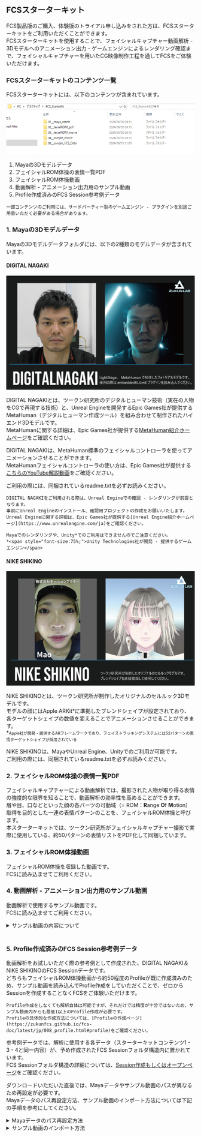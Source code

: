 ## FCSスターターキット
FCS製品版のご購入、体験版のトライアル申し込みをされた方は、FCSスターターキットをご利用いただくことができます。  
FCSスターターキットを使用することで、フェイシャルキャプチャー動画解析 - 3Dモデルへのアニメーション出力 - ゲームエンジンによるレンダリング確認まで、フェイシャルキャプチャーを用いたCG映像制作工程を通してFCSをご体験いただけます。  

### FCSスターターキットのコンテンツ一覧
FCSスターターキットには、以下のコンテンツが含まれています。  

![](images/013_image001.PNG)

1. Mayaの3Dモデルデータ
2. フェイシャルROM体操の表情一覧PDF
3. フェイシャルROM体操動画
4. 動画解析 - アニメーション出力用のサンプル動画
5. Profile作成済みのFCS Session参考例データ

```{note}
一部コンテンツのご利用には、サードパーティー製のゲームエンジン - プラグインを別途ご用意いただく必要がある場合があります。
```

### 1. Mayaの3Dモデルデータ
Mayaの3Dモデルデータフォルダには、以下の2種類のモデルデータが含まれています。

#### DIGITAL NAGAKI

![](images/013_DIGITALNAGAKI.png)

DIGITAL NAGAKIとは、ツークン研究所のデジタルヒューマン技術（実在の人物をCGで再現する技術）と、Unreal Engineを開発するEpic Games社が提供するMetaHuman（デジタルヒューマン作成ツール）を組み合わせて制作されたハイエンド3Dモデルです。  
MetaHumanに関する詳細は、Epic Games社が提供する[MetaHuman紹介ホームページ](https://www.unrealengine.com/ja/metahuman)をご確認ください。  
  
DIGITAL NAGAKIは、MetaHuman標準のフェイシャルコントローラを使ってアニメーションさせることができます。  
MetaHumanフェイシャルコントローラの使い方は、Epic Games社が提供する[こちらのYouTube解説動画](https://www.youtube.com/watch?v=GEpH3o44_58)をご確認ください。  

ご利用の際には、同梱されているreadme.txtを必ずお読みください。

```{note}
DIGITAL NAGAKIをご利用される際は、Unreal Engineでの確認 - レンダリングが前提となります。  
事前にUnreal Engineのインストール、確認用プロジェクトの作成をお願いいたします。  
Unreal Engineに関する詳細は、Epic Games社が提供する[Unreal Engine紹介ホームページ](https://www.unrealengine.com/ja)をご確認ください。
```

```{caution}
Mayaでのレンダリングや、Unity*でのご利用はできませんのでご注意ください。  
*<span style="font-size:75%;">Unity Technologies社が開発 - 提供するゲームエンジン</span>
```

#### NIKE SHIKINO

![](images/013_NIKESHIKINO.png)

NIKE SHIKINOとは、ツークン研究所が制作したオリジナルのセルルック3Dモデルです。  
モデルの顔にはApple ARKit*に準拠したブレンドシェイプが設定されており、各ターゲットシェイプの数値を変えることでアニメーションさせることができます。  
*<span style="font-size:75%;">Apple社が開発 - 提供するARフレームワークであり、フェイストラッキングシステムには52パターンの表情ターゲットシェイプが採用されている</span>
  
NIKE SHIKINOは、MayaやUnreal Engine、Unityでのご利用が可能です。  
ご利用の際には、同梱されているreadme.txtを必ずお読みください。

### 2. フェイシャルROM体操の表情一覧PDF
フェイシャルキャプチャーによる動画解析では、撮影された人物が取り得る表情の強度的な限界を知ることで、動画解析の効率性を高めることができます。  
眉や目、口などといった顔の各パーツの可動域（= ROM：**R**ange **O**f **M**otion）取得を目的とした一連の表情パターンのことを、フェイシャルROM体操と呼びます。  
本スターターキットでは、ツークン研究所がフェイシャルキャプチャー撮影で実際に使用している、約50パターンの表情リストをPDF化して同梱しています。  

### 3. フェイシャルROM体操動画
フェイシャルROM体操を収録した動画です。  
FCSに読み込ませてご利用ください。  

### 4. 動画解析 - アニメーション出力用のサンプル動画
動画解析で使用するサンプル動画です。  
FCSに読み込ませてご利用ください。  

<details>
<summary>サンプル動画の内容について</summary>

 - DIGITAL NAGAKI：FCS紹介動画  
 - NIKE SHIKINO：感情の異なる、全9種類のセリフ動画*（セリフ自体は全て同一です）  
  *<span style="font-size:75%;">株式会社モーションアクター - Mao様のご協力を得て収録</span>
</details>
<br>

### 5. Profile作成済みのFCS Session参考例データ
動画解析をお試しいただく際の参考例として作成された、DIGITAL NAGAKI＆NIKE SHIKINOのFCS Sessionデータです。  
どちらもフェイシャルROM体操動画から約50程度のProfileが既に作成済みのため、サンプル動画を読み込んでProfile作成をしていただくことで、ゼロからSessionを作成することなくFCSをご体験いただけます。

```{warning}
Profile作成をしなくても解析自体は可能ですが、それだけでは精度が十分ではないため、サンプル動画内からも最低1以上のProfile作成が必要です。  
Profileの具体的な作成方法については、[Profileの作成ページ](https://zukunfcs.github.io/fcs-doc/latest/jp/008_profile.html#profile)をご確認ください。
```

参考例データでは、解析に使用する各データ（スターターキットコンテンツ1 - 3 - 4と同一内容）が、予め作成されたFCS Sessionフォルダ構造内に置かれています。  
FCS Sessionフォルダ構造の詳細については、[Session作成もしくはオープンページ](https://zukunfcs.github.io/fcs-doc/latest/jp/005_session.html#session)をご確認ください。
<br>

ダウンロードいただいた直後では、Mayaデータやサンプル動画のパスが異なるため再設定が必要です。  
Mayaデータのパス再設定方法、サンプル動画のインポート方法については下記の手順を参考にしてください。

<details>
<summary>Mayaデータのパス再設定方法</summary>

Mayaデータについては、FCS上でMaya Sceneパス - Maya Baseパスそれぞれの再設定が必要です。  
どちらのパスも以下の手順で同様に再設定ができます。
<br>

①．FCSを起動してSessionを開いた後、File▶Session▶Infoウインドウを立ち上げる  
②．現在のパスが表示されている欄で右クリックし、Editボタンをクリックする  
③．Changeウインドウ内のBrowseボタンをクリックして、ファイルダイアログを起動する  
④．FCS Sessionフォルダ構造内の該当ファイルを選択して、開くボタンをクリックする  
⑤．Changeウインドウ内のパスが変更されたことを確認した後、Saveボタンをクリックする

![](images/013_mayaDataRepath_01.png)
![](images/013_mayaDataRepath_02.png)
</details>

<details>
<summary>サンプル動画のインポート方法</summary>

サンプル動画は、以下の手順でインポートできます。
<br>

①．FCSを起動してSessionを開いた後、Videosウインドウを立ち上げる  
②．Importボタンをクリックして、ファイルダイアログを起動する  
③．FCS Sessionフォルダ構造内の該当ファイルを選択し、開くボタンをクリックする

![](images/013_movieImport.png)
</details>
<br>

